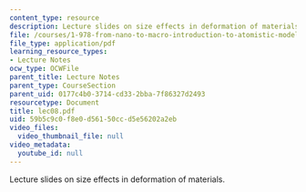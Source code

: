 ```yaml
---
content_type: resource
description: Lecture slides on size effects in deformation of materials.
file: /courses/1-978-from-nano-to-macro-introduction-to-atomistic-modeling-techniques-january-iap-2007/59b5c9c0f8e0d56150ccd5e56202a2eb_lec08.pdf
file_type: application/pdf
learning_resource_types:
- Lecture Notes
ocw_type: OCWFile
parent_title: Lecture Notes
parent_type: CourseSection
parent_uid: 0177c4b0-3714-cd33-2bba-7f86327d2493
resourcetype: Document
title: lec08.pdf
uid: 59b5c9c0-f8e0-d561-50cc-d5e56202a2eb
video_files:
  video_thumbnail_file: null
video_metadata:
  youtube_id: null
---
```

Lecture slides on size effects in deformation of materials.

